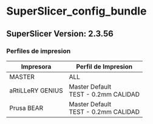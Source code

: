 # SuperSlicer_config_bundle


## SuperSlicer Version: 2.3.56



### Perfiles de impresion
Impresora|Perfil de Impresion
  -------|---------
  MASTER|ALL
  aRtiLLeRY GENIUS|Master Default <br/> TEST - 0.2mm CALIDAD
  Prusa BEAR|Master Default <br/> TEST - 0.2mm CALIDAD
